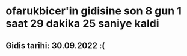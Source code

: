 # ofarukbicer'in gidisine son 8 gun 1 saat 29 dakika 25 saniye kaldi

## Gidis tarihi: 30.09.2022 :(